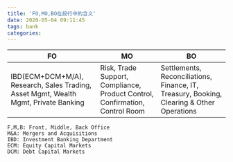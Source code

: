 ```yaml
---
title: 'FO,MO,BO在投行中的含义'
date: 2020-05-04 09:11:45
tags: bank
categories:
---
```

|FO|MO|BO|
|--|--|--|
|<span style="text-transform:capitalize;">IBD(ECM+DCM+M/A), Research, Sales trading, asset mgmt, wealth mgmt, private banking</span>|<span style="text-transform:capitalize;"> risk, trade support, compliance, product control, confirmation, control room</span>|<span style="text-transform:capitalize;">settlements, reconciliations, finance, IT, treasury, booking, clearing & other operations</span> |

```
F,M,B: Front, Middle, Back Office
M&A: Mergers and Acquisitions
IBD: Investment Banking Department  
ECM: Equity Capital Markets  
DCM: Debt Capital Markets  
```
